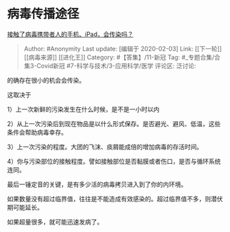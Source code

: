 # 病毒传播途径
[接触了病毒携带者人的手机、iPad，会传染吗？](https://www.zhihu.com/question/369025158/answer/995877698)

> Author: #Anonymity
> Last update: [编辑于 2020-02-03]
> Link: [[下一轮]] [[病毒来源]] [[进化王]]
> Category: #【答集】/11-新冠
> Tag: #_专题合集/合集3-Covid新冠 #7-科学与技术/3-应用科学/医学 
> 评论区:
> 泛讨论:

的确存在很小的机会会传染。

这取决于

1）上一次新鲜的污染发生在什么时候，是不是一小时以内

2）从上一次污染后到现在物品是以什么形式保存。是否避光、避风、低温，这些条件会帮助病毒幸存。

3）上一次污染的程度。大团的飞沫、痰屑能成倍的增加病毒的存活时间。

4）你与污染部位的接触程度。譬如接触部位是否黏膜或者伤口，是否与循环系统连同。

最后一锤定音的关键，是有多少活的病毒拷贝进入到了你的内环境。

如果数量没有超过临界值，往往是不能造成有效感染的。超过临界值不多，则潜伏期可能延长。

如果超量很多，就可能迅速发病了。
